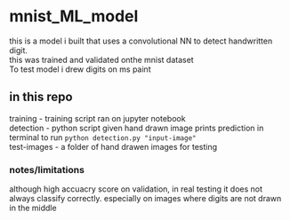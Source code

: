 # mnist_ML_model
this is a model i built that uses a convolutional NN to detect handwritten digit. <br>
this was trained and validated onthe mnist dataset <br>
To test model i drew digits on ms paint <br>

## in this repo
training - training script ran on jupyter notebook <br>
detection - python script given hand drawn image prints prediction in terminal  to run `python detection.py "input-image" `<br>
test-images - a folder of hand drawen images for testing<br>

### notes/limitations
although high accuacry score on validation, in real testing it does not always classify correctly. especially on images where digits are not drawn in the middle<br>

